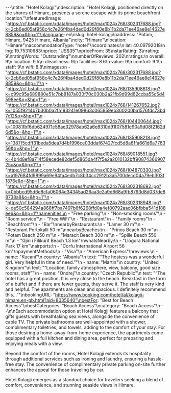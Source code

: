---\ntitle: "Hotel Kolagji"\ndescription: "Hotel Kolagji, positioned directly on the shores of Himare, presents a serene escape with its prime beachfront location."\nfeaturedImage: "https://cf.bstatic.com/xdata/images/hotel/max1024x768/302317688.jpg?k=2cb6ed05af958c4c7e26f4ba4ded0d29f80e8b11b2da71ee46ae8e14627e8859&o=&hp=1"\nlanguage: en\nslug: hotel-kolagji\naddress: "Potam, Himare, 9425 Himare, Albania"\ncity: "Himare"\nlocation: "Himare"\naccommodationType: "hotel"\ncoordinates:\n  lat: 40.09792018\n  lng: 19.75310683\nprice: "US$35"\npriceFrom: 35\nstarRating: 3\nrating: 9\nratingWords: "Outstanding"\nnumberOfReviews: 202\nratings:\n  overall: 9\n  location: 9.5\n  cleanliness: 9\n  facilities: 8.6\n  value: 9\n  comfort: 9.1\n  staff: 9\n  wifi: 8.8\nimages:\n  - "https://cf.bstatic.com/xdata/images/hotel/max1024x768/302317688.jpg?k=2cb6ed05af958c4c7e26f4ba4ded0d29f80e8b11b2da71ee46ae8e14627e8859&o=&hp=1"\n  - "https://cf.bstatic.com/xdata/images/hotel/max1024x768/135908618.jpg?k=c99c95a689880e51c7bb8187a030f70c030b2a21fb9d99d62ccba55c5d4598ee&o=&hp=1"\n  - "https://cf.bstatic.com/xdata/images/hotel/max1024x768/141267652.jpg?k=1055f9214b7b30b0a2fa193241e09863c065959eb300200ba1576fdc73bd7c12&o=&hp=1"\n  - "https://cf.bstatic.com/xdata/images/hotel/max1024x768/104400644.jpg?k=10081fbf6db624971c58ae32978ab62a6e8310d91f07581e90a9d08f2162d6d5&o=&hp=1"\n  - "https://cf.bstatic.com/xdata/images/hotel/max1024x768/135908218.jpg?k=1387f5cdff31beda5dea7d4b1996ce03ddaf67427fcd5d8a61fa661d6a776356&o=&hp=1"\n  - "https://cf.bstatic.com/xdata/images/hotel/max1024x768/89018551.jpg?k=4b4d8ef8a714f58ecede82def5d865da4f7f5e2a2010132bff9087436690725c&o=&hp=1"\n  - "https://cf.bstatic.com/xdata/images/hotel/max1024x768/104870330.jpg?k=a197684fd9899a69e94fa4edb7c8b34cc2912b3a5700decd04a79eb303f1876e&o=&hp=1"\n  - "https://cf.bstatic.com/xdata/images/hotel/max1024x768/302318692.jpg?k=0bbbcd95d6e8cfa06064e34345ad26aa3e2a9d668a9fb8793d8d037de88738a8&o=&hp=1"\n  - "https://cf.bstatic.com/xdata/images/hotel/max1024x768/302318948.jpg?k=de50c584294a868ff7ba7497b6f6268ffd0a4ef80792aac06bfbba541d188ee6&o=&hp=1"\namenities:\n  - "Free parking"\n  - "Non-smoking rooms"\n  - "Room service"\n  - "Free WiFi"\n  - "Restaurant"\n  - "Family rooms"\n  - "Beachfront"\n  - "Bar"\nnearbyRestaurants:\n  - "Lamer 30 m"\n  - "Restorant Portokalli 50 m"\nnearbyBeaches:\n  - "Prinos Beach 30 m"\n  - "Potam Beach 250 m"\n  - "Maracit Beach 300 m"\n  - "Spille Beach 550 m"\n  - "Gjiri i Filikurit Beach 1.3 km"\nwhatsNearby:\n  - "Llogora National Park 17 km"\nairports:\n  - "Corfu International Airport 56 km"\npaymentMethods:\n  - "Visa"\n  - "American Express"\nreviews:\n  - name: "Kucani"\n    country: "Albania"\n    text: "“The hostess was a wonderful girl. Very helpful in time of need.”"\n  - name: "Martin"\n    country: "United Kingdom"\n    text: "“Location, family atmosphere, view, balcony, good size rooms, staff”"\n  - name: "Ondrej"\n    country: "Czech Republic"\n    text: "“The hotel has a great position. It is very close to the beach. Breakfast in the form of a buffet and if there are fewer guests, they serve it. The staff is very kind and helpful. The apartments are clean and spacious. I definitely recommend this...”"\nbookingURL: "https://www.booking.com/hotel/al/kolagji-himare.en-gb.html?aid=8035640"\nbestFor: "Best for Beach Access"\nbestCategories: "Beach Access"\ncategory: "Beach Access"\n---\n\nEach accommodation option at Hotel Kolagji features a balcony that gifts guests with breathtaking sea views, alongside the convenience of cable TV. The private bathrooms are well-appointed with a shower, complimentary toiletries, and towels, adding to the comfort of your stay. For those desiring a home-away-from-home experience, the apartments come equipped with a full kitchen and dining area, perfect for preparing and enjoying meals with a view.

Beyond the comfort of the rooms, Hotel Kolagji extends its hospitality through additional services such as ironing and laundry, ensuring a hassle-free stay. The convenience of complimentary private parking on-site further enhances the appeal for those traveling by car.

Hotel Kolagji emerges as a standout choice for travelers seeking a blend of comfort, convenience, and stunning seaside views in Himare.